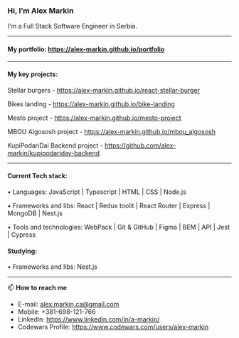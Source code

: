 ### Hi, I’m Alex Markin

I'm a Full Stack Software Engineer in Serbia.

------

#### My portfolio: https://alex-markin.github.io/portfolio

------
#### My key projects:

Stellar burgers - https://alex-markin.github.io/react-stellar-burger

Bikes landing - https://alex-markin.github.io/bike-landing

Mesto project - https://alex-markin.github.io/mesto-project

MBOU Algososh project - https://alex-markin.github.io/mbou_algososh

KupiPodariDai Backend project - https://github.com/alex-markin/kupipodariday-backend


------
#### Current Tech stack:


• Languages: JavaScript | Typescript | HTML | CSS | Node.js

• Frameworks and libs: React | Redux toolit | React Router | Express | MongoDB | Nest.js

• Tools and technologies: WebPack | Git & GitHub | Figma | BEM | API | Jest | Cypress 

#### Studying:

• Frameworks and libs: Nest.js

------

📫  **How to reach me**

- E-mail: alex.markin.ca@gmail.com
- Mobile: +381-698-121-766
- LinkedIn: https://www.linkedin.com/in/a-markin/
- Codewars Profile: https://www.codewars.com/users/alex-markin
